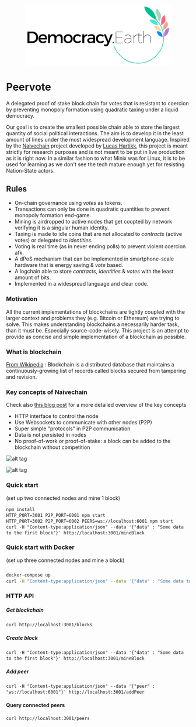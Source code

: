 <p align="center">
<img src="https://github.com/DemocracyEarth/vote/raw/master/images/democracy-earth.png" width="400" title="Democracy Earth Foundation">
</p>

# Peervote

A delegated proof of stake block chain for votes that is resistant to coercion by preventing monopoly formation using quadratic taxing under a liquid democracy.

Our goal is to create the smallest possible chain able to store the largest quantity of social political interactions. The aim is to develop it in the least amount of lines under the most widespread development language. Inspired by the [Naivechain](https://medium.com/@lhartikk/a-blockchain-in-200-lines-of-code-963cc1cc0e54) project developed by [Lucas Hartikk](http://github.com/lhartikk), this project is meant strictly for research purposes and is not meant to be put in live production as it is right now. In a similar fashion to what Minix was for Linux, it is to be used for learning as we don't see the tech mature enough yet for resisting Nation-State actors.

## Rules

* On-chain governance using _votes_ as tokens.
* Transactions can only be done in quadratic quantities to prevent monopoly formation end-game.
* Mining is airdropped to active nodes that get coopted by network verifying it is a singular human identity.
* Taxing is made to idle coins that are not allocated to _contracts_ (active votes) or delegated to _identities_.
* Voting is real time (as in never ending polls) to prevent violent coercion afk.
* A dPoS mechanism that can be implemented in smartphone-scale hardware that is energy saving & _vote_ based.
* A logchain able to store _contracts_, _identities_ & _votes_ with the least amount of bits.
* Implemented in a widespread language and clear code.

### Motivation
All the current implementations of blockchains are tightly coupled with the larger context and problems they (e.g. Bitcoin or Ethereum) are trying to solve. This makes understanding blockchains a necessarily harder task, than it must be. Especially source-code-wisely. This project is an attempt to provide as concise and simple implementation of a blockchain as possible.


### What is blockchain
[From Wikipedia](https://en.wikipedia.org/wiki/Blockchain_(database)) : Blockchain is a distributed database that maintains a continuously-growing list of records called blocks secured from tampering and revision.

### Key concepts of Naivechain
Check also [this blog post](https://medium.com/@lhartikk/a-blockchain-in-200-lines-of-code-963cc1cc0e54#.dttbm9afr5) for a more detailed overview of the key concepts
* HTTP interface to control the node
* Use Websockets to communicate with other nodes (P2P)
* Super simple "protocols" in P2P communication
* Data is not persisted in nodes
* No proof-of-work or proof-of-stake: a block can be added to the blockchain without competition


![alt tag](naivechain_blockchain.png)

![alt tag](naivechain_components.png)

### Quick start
(set up two connected nodes and mine 1 block)
```
npm install
HTTP_PORT=3001 P2P_PORT=6001 npm start
HTTP_PORT=3002 P2P_PORT=6002 PEERS=ws://localhost:6001 npm start
curl -H "Content-type:application/json" --data '{"data" : "Some data to the first block"}' http://localhost:3001/mineBlock
```

### Quick start with Docker
(set up three connected nodes and mine a block)
###
```sh
docker-compose up
curl -H "Content-type:application/json" --data '{"data" : "Some data to the first block"}' http://localhost:3001/mineBlock
```

### HTTP API
##### Get blockchain
```
curl http://localhost:3001/blocks
```
##### Create block
```
curl -H "Content-type:application/json" --data '{"data" : "Some data to the first block"}' http://localhost:3001/mineBlock
```
##### Add peer
```
curl -H "Content-type:application/json" --data '{"peer" : "ws://localhost:6001"}' http://localhost:3001/addPeer
```
#### Query connected peers
```
curl http://localhost:3001/peers
```
